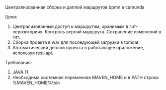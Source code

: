 Централизованная сборка и деплой маршрутов bpmn в camunda

Цели: 
1. Централизованный доступ к маршрутам, хранимым в гит-перозиториях. Контроль версий маршрута. Сохранение изменений в гит.
2. Сборка проекта в war для последующей загрузки в tomcat.
3. Автоматический деплой проекта в работающее приложение, используя rest-api.

Требования:
1. JAVA 11 
2. Необходима системная переменная MAVEN_HOME и в PATH строка %MAVEN_HOME%\bin
